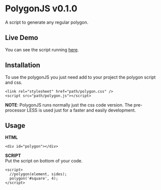 # PolygonJS v0.1.0
A script to generate any regular polygon.

## Live Demo
You can see the script running <a href="http://ivanbanov.github.io/PolygonJS/" target="_blank">here</a>.

## Installation
To use the polygonJS you just need add to your project the polygon script and css.
```
<link rel="stylesheet" href="path/polygon.css" />
<script src="path/polygon.js"></script>
```
__NOTE__: PolygonJS runs normally just the css code version. The pre-processor LESS is used just for a faster and easily development.

## Usage

__HTML__
```
<div id="polygon"></div>
```

__SCRIPT__
<br /> Put the script on bottom of your code.
```
<script>
  //polygon(element, sides);
  polygon('#square', 4);
</script>
```
